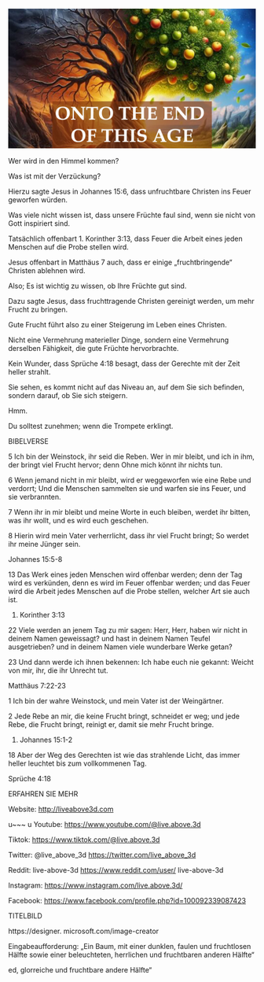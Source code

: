 ![Video cover image](../cover.jpg "cover photo")

Wer wird in den Himmel kommen?

Was ist mit der Verzückung?

Hierzu sagte Jesus in Johannes 15:6, dass unfruchtbare Christen ins Feuer geworfen würden.

Was viele nicht wissen ist, dass unsere Früchte faul sind, wenn sie nicht von Gott inspiriert sind.

Tatsächlich offenbart 1. Korinther 3:13, dass Feuer die Arbeit eines jeden Menschen auf die Probe stellen wird.

Jesus offenbart in Matthäus 7 auch, dass er einige „fruchtbringende“ Christen ablehnen wird.

Also; Es ist wichtig zu wissen, ob Ihre Früchte gut sind.

Dazu sagte Jesus, dass fruchttragende Christen gereinigt werden, um mehr Frucht zu bringen.

Gute Frucht führt also zu einer Steigerung im Leben eines Christen.

Nicht eine Vermehrung materieller Dinge, sondern eine Vermehrung derselben Fähigkeit, die gute Früchte hervorbrachte.

Kein Wunder, dass Sprüche 4:18 besagt, dass der Gerechte mit der Zeit heller strahlt.

Sie sehen, es kommt nicht auf das Niveau an, auf dem Sie sich befinden, sondern darauf, ob Sie sich steigern.

Hmm.

Du solltest zunehmen; wenn die Trompete erklingt.

BIBELVERSE

5 Ich bin der Weinstock, ihr seid die Reben. Wer in mir bleibt, und ich in ihm, der bringt viel Frucht hervor; denn Ohne mich könnt ihr nichts tun.

6 Wenn jemand nicht in mir bleibt, wird er weggeworfen wie eine Rebe und verdorrt; Und die Menschen sammelten sie und warfen sie ins Feuer, und sie verbrannten.

7 Wenn ihr in mir bleibt und meine Worte in euch bleiben, werdet ihr bitten, was ihr wollt, und es wird euch geschehen.

8 Hierin wird mein Vater verherrlicht, dass ihr viel Frucht bringt; So werdet ihr meine Jünger sein.

Johannes 15:5-8

13 Das Werk eines jeden Menschen wird offenbar werden; denn der Tag wird es verkünden, denn es wird im Feuer offenbar werden; und das Feuer wird die Arbeit jedes Menschen auf die Probe stellen, welcher Art sie auch ist.

1. Korinther 3:13

22 Viele werden an jenem Tag zu mir sagen: Herr, Herr, haben wir nicht in deinem Namen geweissagt? und hast in deinem Namen Teufel ausgetrieben? und in deinem Namen viele wunderbare Werke getan?

23 Und dann werde ich ihnen bekennen: Ich habe euch nie gekannt: Weicht von mir, ihr, die ihr Unrecht tut.

Matthäus 7:22-23

1 Ich bin der wahre Weinstock, und mein Vater ist der Weingärtner.

2 Jede Rebe an mir, die keine Frucht bringt, schneidet er weg; und jede Rebe, die Frucht bringt, reinigt er, damit sie mehr Frucht bringe.

1. Johannes 15:1-2

18 Aber der Weg des Gerechten ist wie das strahlende Licht, das immer heller leuchtet bis zum vollkommenen Tag.

Sprüche 4:18

ERFAHREN SIE MEHR

Website: http://liveabove3d.com

u~~~ u Youtube: https://www.youtube.com/@live.above.3d

Tiktok: https://www.tiktok.com/@live.above.3d

Twitter: @live_above_3d https://twitter.com/live_above_3d

Reddit: live-above-3d https://www.reddit.com/user/ live-above-3d

Instagram: https://www.instagram.com/live.above.3d/

Facebook: https://www.facebook.com/profile.php?id=100092339087423

TITELBILD

https://designer. microsoft.com/image-creator

Eingabeaufforderung: „Ein Baum, mit einer dunklen, faulen und fruchtlosen Hälfte sowie einer beleuchteten, herrlichen und fruchtbaren anderen Hälfte“

ed, glorreiche und fruchtbare andere Hälfte“